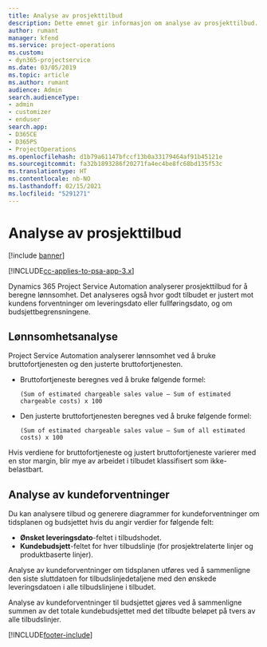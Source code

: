 ```yaml
---
title: Analyse av prosjekttilbud
description: Dette emnet gir informasjon om analyse av prosjekttilbud.
author: rumant
manager: kfend
ms.service: project-operations
ms.custom:
- dyn365-projectservice
ms.date: 03/05/2019
ms.topic: article
ms.author: rumant
audience: Admin
search.audienceType:
- admin
- customizer
- enduser
search.app:
- D365CE
- D365PS
- ProjectOperations
ms.openlocfilehash: d1b79a61147bfccf13b0a33179464af91b45121e
ms.sourcegitcommit: fa32b1893286f20271fa4ec4be8fc68bd135f53c
ms.translationtype: HT
ms.contentlocale: nb-NO
ms.lasthandoff: 02/15/2021
ms.locfileid: "5291271"
---
```

# <a name="analysis-of-project-quotes"></a>Analyse av prosjekttilbud

[!include [banner](../includes/psa-now-project-operations.md)]

[!INCLUDE[cc-applies-to-psa-app-3.x](../includes/cc-applies-to-psa-app-3x.md)]

Dynamics 365 Project Service Automation analyserer prosjekttilbud for å beregne lønnsomhet. Det analyseres også hvor godt tilbudet er justert mot kundens forventninger om leveringsdato eller fullføringsdato, og om budsjettbegrensningene.

## <a name="profitability-analysis"></a>Lønnsomhetsanalyse

Project Service Automation analyserer lønnsomhet ved å bruke bruttofortjenesten og den justerte bruttofortjenesten.

- Bruttofortjeneste beregnes ved å bruke følgende formel:

  `
    (Sum of estimated chargeable sales value – Sum of estimated chargeable costs) x 100
  `
- Den justerte bruttofortjenesten beregnes ved å bruke følgende formel:

  `
    (Sum of estimated chargeable sales value – Sum of all estimated costs) x 100
  `

Hvis verdiene for bruttofortjeneste og justert bruttofortjeneste varierer med en stor margin, blir mye av arbeidet i tilbudet klassifisert som ikke-belastbart.

## <a name="analysis-of-customer-expectations"></a>Analyse av kundeforventninger

Du kan analysere tilbud og generere diagrammer for kundeforventninger om tidsplanen og budsjettet hvis du angir verdier for følgende felt:

- **Ønsket leveringsdato**-feltet i tilbudshodet.
- **Kundebudsjett**-feltet for hver tilbudslinje (for prosjektrelaterte linjer og produktbaserte linjer).

Analyse av kundeforventninger om tidsplanen utføres ved å sammenligne den siste sluttdatoen for tilbudslinjedetaljene med den ønskede leveringsdatoen i alle tilbudslinjene i tilbudet.

Analyse av kundeforventninger til budsjettet gjøres ved å sammenligne summen av det totale kundebudsjettet med det tilbudte beløpet på tvers av alle tilbudslinjer.


[!INCLUDE[footer-include](../includes/footer-banner.md)]